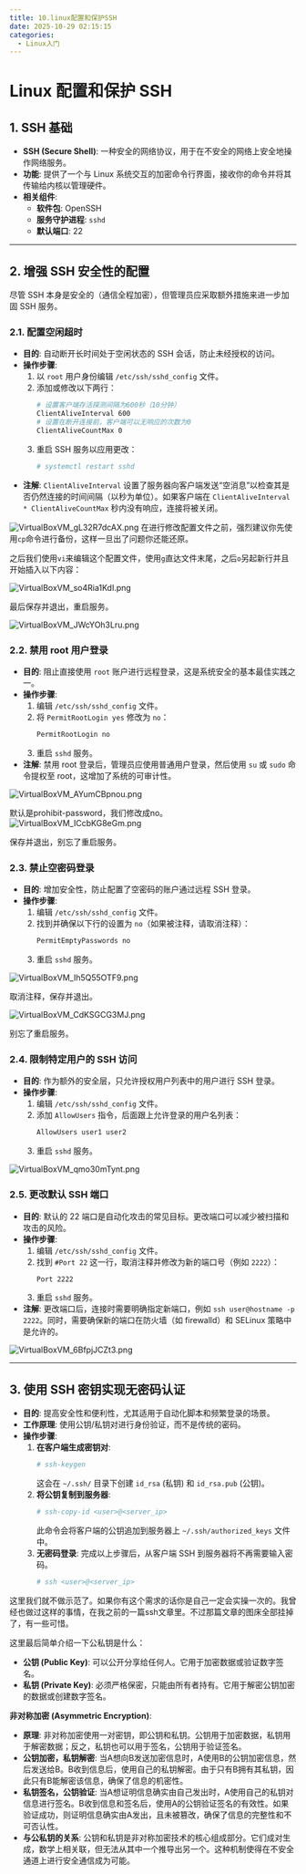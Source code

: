 ```yaml
---
title: 10.linux配置和保护SSH
date: 2025-10-29 02:15:15
categories:
  - Linux入门
---
```

# Linux 配置和保护 SSH

## 1. SSH 基础

-   **SSH (Secure Shell)**: 一种安全的网络协议，用于在不安全的网络上安全地操作网络服务。
-   **功能**: 提供了一个与 Linux 系统交互的加密命令行界面，接收你的命令并将其传输给内核以管理硬件。
-   **相关组件**:
    -   **软件包**: OpenSSH
    -   **服务守护进程**: `sshd`
    -   **默认端口**: 22

---

## 2. 增强 SSH 安全性的配置

尽管 SSH 本身是安全的（通信全程加密），但管理员应采取额外措施来进一步加固 SSH 服务。

### 2.1. 配置空闲超时

-   **目的**: 自动断开长时间处于空闲状态的 SSH 会话，防止未经授权的访问。
-   **操作步骤**:
    1.  以 `root` 用户身份编辑 `/etc/ssh/sshd_config` 文件。
    2.  添加或修改以下两行：
        ```bash
        # 设置客户端存活探测间隔为600秒（10分钟）
        ClientAliveInterval 600
        # 设置在断开连接前，客户端可以无响应的次数为0
        ClientAliveCountMax 0
        ```
    3.  重启 SSH 服务以应用更改：
        ```bash
        # systemctl restart sshd
        ```
-   **注解**: `ClientAliveInterval` 设置了服务器向客户端发送“空消息”以检查其是否仍然连接的时间间隔（以秒为单位）。如果客户端在 `ClientAliveInterval * ClientAliveCountMax` 秒内没有响应，连接将被关闭。

![VirtualBoxVM_gL32R7dcAX.png](https://pub-85d4dcece16844bf8290aa4b33608ccd.r2.dev/ShareX/2025/10/VirtualBoxVM_gL32R7dcAX.png)
在进行修改配置文件之前，强烈建议你先使用`cp`命令进行备份，这样一旦出了问题你还能还原。

之后我们使用`vi`来编辑这个配置文件，使用`g`直达文件末尾，之后`o`另起新行并且开始插入以下内容：

![VirtualBoxVM_so4Ria1KdI.png](https://pub-85d4dcece16844bf8290aa4b33608ccd.r2.dev/ShareX/2025/10/VirtualBoxVM_so4Ria1KdI.png)

最后保存并退出，重启服务。

![VirtualBoxVM_JWcYOh3Lru.png](https://pub-85d4dcece16844bf8290aa4b33608ccd.r2.dev/ShareX/2025/10/VirtualBoxVM_JWcYOh3Lru.png)


### 2.2. 禁用 root 用户登录

-   **目的**: 阻止直接使用 `root` 账户进行远程登录，这是系统安全的基本最佳实践之一。
-   **操作步骤**:
    1.  编辑 `/etc/ssh/sshd_config` 文件。
    2.  将 `PermitRootLogin yes` 修改为 `no`：
        ```bash
        PermitRootLogin no
        ```
    3.  重启 `sshd` 服务。
-   **注解**: 禁用 root 登录后，管理员应使用普通用户登录，然后使用 `su` 或 `sudo` 命令提权至 root，这增加了系统的可审计性。

![VirtualBoxVM_AYumCBpnou.png](https://pub-85d4dcece16844bf8290aa4b33608ccd.r2.dev/ShareX/2025/10/VirtualBoxVM_AYumCBpnou.png)

默认是prohibit-password，我们修改成no。
![VirtualBoxVM_ICcbKG8eGm.png](https://pub-85d4dcece16844bf8290aa4b33608ccd.r2.dev/ShareX/2025/10/VirtualBoxVM_ICcbKG8eGm.png)

保存并退出，别忘了重启服务。

### 2.3. 禁止空密码登录

-   **目的**: 增加安全性，防止配置了空密码的账户通过远程 SSH 登录。
-   **操作步骤**:
    1.  编辑 `/etc/ssh/sshd_config` 文件。
    2.  找到并确保以下行的设置为 `no`（如果被注释，请取消注释）：
        ```bash
        PermitEmptyPasswords no
        ```
    3.  重启 `sshd` 服务。

![VirtualBoxVM_Ih5Q55OTF9.png](https://pub-85d4dcece16844bf8290aa4b33608ccd.r2.dev/ShareX/2025/10/VirtualBoxVM_Ih5Q55OTF9.png)

取消注释，保存并退出。

![VirtualBoxVM_CdKSGCG3MJ.png](https://pub-85d4dcece16844bf8290aa4b33608ccd.r2.dev/ShareX/2025/10/VirtualBoxVM_CdKSGCG3MJ.png)

别忘了重启服务。


### 2.4. 限制特定用户的 SSH 访问

-   **目的**: 作为额外的安全层，只允许授权用户列表中的用户进行 SSH 登录。
-   **操作步骤**:
    1.  编辑 `/etc/ssh/sshd_config` 文件。
    2.  添加 `AllowUsers` 指令，后面跟上允许登录的用户名列表：
        ```bash
        AllowUsers user1 user2
        ```
    3.  重启 `sshd` 服务。

![VirtualBoxVM_qmo30mTynt.png](https://pub-85d4dcece16844bf8290aa4b33608ccd.r2.dev/ShareX/2025/10/VirtualBoxVM_qmo30mTynt.png)


### 2.5. 更改默认 SSH 端口

-   **目的**: 默认的 22 端口是自动化攻击的常见目标。更改端口可以减少被扫描和攻击的风险。
-   **操作步骤**:
    1.  编辑 `/etc/ssh/sshd_config` 文件。
    2.  找到 `#Port 22` 这一行，取消注释并修改为新的端口号（例如 `2222`）：
        ```bash
        Port 2222
        ```
    3.  重启 `sshd` 服务。
-   **注解**: 更改端口后，连接时需要明确指定新端口，例如 `ssh user@hostname -p 2222`。同时，需要确保新的端口在防火墙（如 firewalld）和 SELinux 策略中是允许的。

![VirtualBoxVM_6BfpjJCZt3.png](https://pub-85d4dcece16844bf8290aa4b33608ccd.r2.dev/ShareX/2025/10/VirtualBoxVM_6BfpjJCZt3.png)

---

## 3. 使用 SSH 密钥实现无密码认证

-   **目的**: 提高安全性和便利性，尤其适用于自动化脚本和频繁登录的场景。
-   **工作原理**: 使用公钥/私钥对进行身份验证，而不是传统的密码。
-   **操作步骤**:
    1.  **在客户端生成密钥对**: 
        ```bash
        # ssh-keygen
        ```
        这会在 `~/.ssh/` 目录下创建 `id_rsa` (私钥) 和 `id_rsa.pub` (公钥)。
    2.  **将公钥复制到服务器**: 
        ```bash
        # ssh-copy-id <user>@<server_ip>
        ```
        此命令会将客户端的公钥追加到服务器上 `~/.ssh/authorized_keys` 文件中。
    3.  **无密码登录**: 完成以上步骤后，从客户端 SSH 到服务器将不再需要输入密码。
        ```bash
        # ssh <user>@<server_ip>
        ```

这里我们就不做示范了。如果你有这个需求的话你是自己一定会实操一次的。我曾经也做过这样的事情，在我之前的一篇ssh文章里。不过那篇文章的图床全部挂掉了，有一些可惜。

这里最后简单介绍一下公私钥是什么：

-   **公钥 (Public Key)**: 可以公开分享给任何人。它用于加密数据或验证数字签名。
-   **私钥 (Private Key)**: 必须严格保密，只能由所有者持有。它用于解密公钥加密的数据或创建数字签名。

**非对称加密 (Asymmetric Encryption)**:
-   **原理**: 非对称加密使用一对密钥，即公钥和私钥。公钥用于加密数据，私钥用于解密数据；反之，私钥也可以用于签名，公钥用于验证签名。
-   **公钥加密，私钥解密**: 当A想向B发送加密信息时，A使用B的公钥加密信息，然后发送给B。B收到信息后，使用自己的私钥解密。由于只有B拥有其私钥，因此只有B能解密该信息，确保了信息的机密性。
-   **私钥签名，公钥验证**: 当A想证明信息确实由自己发出时，A使用自己的私钥对信息进行签名。B收到信息和签名后，使用A的公钥验证签名的有效性。如果验证成功，则证明信息确实由A发出，且未被篡改，确保了信息的完整性和不可否认性。
-   **与公私钥的关系**: 公钥和私钥是非对称加密技术的核心组成部分。它们成对生成，数学上相关联，但无法从其中一个推导出另一个。这种机制使得在不安全通道上进行安全通信成为可能。